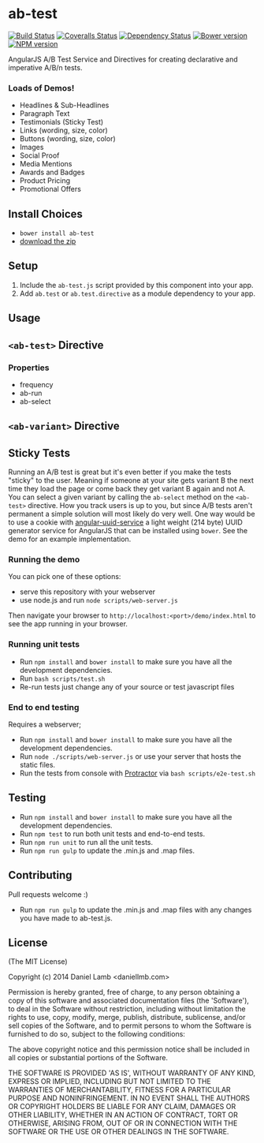 # ab-test
[![Build Status][travis-image]][travis-url] [![Coveralls Status][coveralls-image]][coveralls-url] [![Dependency Status][depstat-image]][depstat-url] [![Bower version][bower-image]][bower-url] [![NPM version][npm-image]][npm-url]

AngularJS A/B Test Service and Directives for creating declarative and imperative A/B/n tests.

### Loads of Demos!
  - Headlines & Sub-Headlines
  - Paragraph Text
  - Testimonials (Sticky Test)
  - Links (wording, size, color)
  - Buttons (wording, size, color)
  - Images
  - Social Proof
  - Media Mentions
  - Awards and Badges
  - Product Pricing
  - Promotional Offers

## Install Choices
- `bower install ab-test`
- [download the zip](https://github.com/daniellmb/ab-test/archive/master.zip)


## Setup
1. Include the `ab-test.js` script provided by this component into your app.
2. Add `ab.test` or `ab.test.directive` as a module dependency to your app.


## Usage


## `<ab-test>` Directive

### Properties
 - frequency
 - ab-run
 - ab-select

## `<ab-variant>` Directive

## Sticky Tests

Running an A/B test is great but it's even better if you make the tests "sticky" to the user. Meaning if someone
at your site gets variant B the next time they load the page or come back they get variant B again and not A. You can
select a given variant by calling the `ab-select` method on the `<ab-test>` directive. How you track users is up to you,
but since A/B tests aren't permanent a simple solution will most likely do very well. One way would be to use a cookie with
[angular-uuid-service](https://github.com/daniellmb/angular-uuid-service) a light weight (214 byte) UUID generator service
for AngularJS that can be installed using `bower`. See the demo for an example implementation.

### Running the demo

You can pick one of these options:

- serve this repository with your webserver
- use node.js and run `node scripts/web-server.js`

Then navigate your browser to `http://localhost:<port>/demo/index.html` to see the app running in
your browser.

### Running unit tests
- Run `npm install` and `bower install` to make sure you have all the development dependencies.
- Run `bash scripts/test.sh`
- Re-run tests just change any of your source or test javascript files


### End to end testing
Requires a webserver;

- Run `npm install` and `bower install` to make sure you have all the development dependencies.
- Run `node ./scripts/web-server.js` or use your server that hosts the static files.
- Run the tests from console with [Protractor](https://github.com/angular/protractor) via
    `bash scripts/e2e-test.sh`

## Testing
- Run `npm install` and `bower install` to make sure you have all the development dependencies.
- Run `npm test` to run both unit tests and end-to-end tests.
- Run `npm run unit` to run all the unit tests.
- Run `npm run gulp` to update the .min.js and .map files.

## Contributing
Pull requests welcome :)
- Run `npm run gulp` to update the .min.js and .map files with any changes you have made to ab-test.js.


## License
(The MIT License)

Copyright (c) 2014 Daniel Lamb <daniellmb.com>

Permission is hereby granted, free of charge, to any person obtaining
a copy of this software and associated documentation files (the
'Software'), to deal in the Software without restriction, including
without limitation the rights to use, copy, modify, merge, publish,
distribute, sublicense, and/or sell copies of the Software, and to
permit persons to whom the Software is furnished to do so, subject to
the following conditions:

The above copyright notice and this permission notice shall be
included in all copies or substantial portions of the Software.

THE SOFTWARE IS PROVIDED 'AS IS', WITHOUT WARRANTY OF ANY KIND,
EXPRESS OR IMPLIED, INCLUDING BUT NOT LIMITED TO THE WARRANTIES OF
MERCHANTABILITY, FITNESS FOR A PARTICULAR PURPOSE AND NONINFRINGEMENT.
IN NO EVENT SHALL THE AUTHORS OR COPYRIGHT HOLDERS BE LIABLE FOR ANY
CLAIM, DAMAGES OR OTHER LIABILITY, WHETHER IN AN ACTION OF CONTRACT,
TORT OR OTHERWISE, ARISING FROM, OUT OF OR IN CONNECTION WITH THE
SOFTWARE OR THE USE OR OTHER DEALINGS IN THE SOFTWARE.

[bower-url]: http://bower.io/search/?q=ab-test
[bower-image]: https://badge.fury.io/bo/ab-test.png
[npm-url]: https://npmjs.org/package/ab-test
[npm-image]: https://badge.fury.io/js/ab-test.png
[travis-url]: https://travis-ci.org/daniellmb/ab-test
[travis-image]: https://travis-ci.org/daniellmb/ab-test.png?branch=master
[coveralls-url]: https://coveralls.io/r/daniellmb/ab-test
[coveralls-image]: https://coveralls.io/repos/daniellmb/ab-test/badge.png
[depstat-url]: https://david-dm.org/daniellmb/ab-test
[depstat-image]: https://david-dm.org/daniellmb/ab-test.png?theme=shields.io
